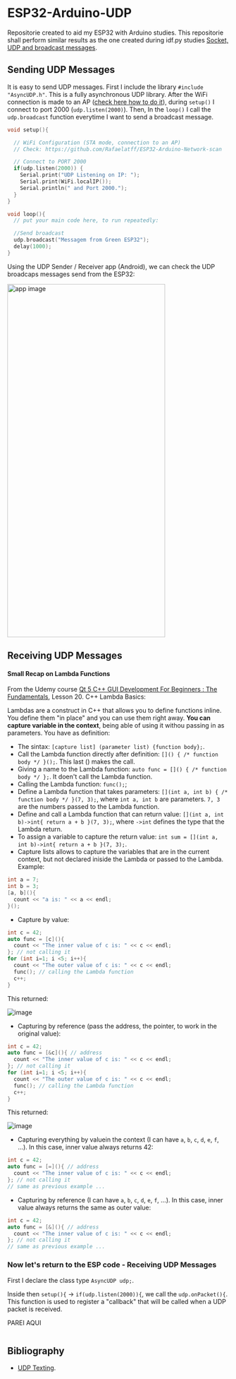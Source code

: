# ESP32-Arduino-UDP
Repositorie created to aid my ESP32 with Arduino studies. This repositorie shall perform similar results as the one created during idf.py studies [Socket, UDP and broadcast messages](https://github.com/Rafaelatff/ESP32-STA-UDP-Socket).

## Sending UDP Messages

It is easy to send UDP messages. First I include the library `#include "AsyncUDP.h"`. This is a fully asynchronous UDP library. After the WiFi connection is made to an AP ([check here how to do it](https://github.com/Rafaelatff/ESP32-Arduino-Network-scan)), during `setup()` I connect to port 2000 (`udp.listen(2000)`). Then, In the `loop()` I call the `udp.broadcast` function everytime I want to send a broadcast message.

```cpp
void setup(){

  // WiFi Configuration (STA mode, connection to an AP)
  // Check: https://github.com/Rafaelatff/ESP32-Arduino-Network-scan

  // Connect to PORT 2000
  if(udp.listen(2000)) {
    Serial.print("UDP Listening on IP: ");
    Serial.print(WiFi.localIP());
    Serial.println(" and Port 2000.");
  }
}

void loop(){
  // put your main code here, to run repeatedly:

  //Send broadcast
  udp.broadcast("Messagem from Green ESP32");
  delay(1000);
}
```

Using the UDP Sender / Receiver app (Android), we can check the UDP broadcaps messages send from the ESP32:

<img src="https://github.com/Rafaelatff/ESP32-Arduino-UDP/assets/58916022/0abd6dfa-2613-4824-b55f-ca7d6394d061" alt="app image" width="358" height="800">

## Receiving UDP Messages

#### Small Recap on Lambda Functions

From the Udemy course [Qt 5 C++ GUI Development For Beginners : The Fundamentals](https://www.udemy.com/course/qt-c-gui-tutorial-for-complete-beginners/), Lesson 20. C++ Lambda Basics: 

Lambdas are a construct in C++ that allows you to define functions inline. You define them "in place" and you can use them right away. **You can capture variable in the context**, being able of using it withou passing in as parameters. You have as definition:

* The sintax: `[capture list] (parameter list) {function body};`.
* Call the Lambda function directly after definition: `[]() { /* function body */ }();`. This last () makes the call.
* Giving a name to the Lambda function:  `auto func = []() { /* function body */ };`. It doen't call the Lambda function.
* Calling the Lambda function: `func();`;
* Define a Lambda function that takes parameters:  `[](int a, int b) { /* function body */ }(7, 3);`, where `int a, int b` are parameters. `7, 3` are the numbers passed to the Lambda function.
* Define and call a Lambda function that can return value: `[](int a, int b)->int{ return a + b }(7, 3);`, where `->int` defines the type that the Lambda return.
* To assign a variable to capture the return value: `int sum = [](int a, int b)->int{ return a + b }(7, 3);`.
* Capture lists allows to capture the variables that are in the current context, but not declared iniside the Lambda or passed to the Lambda. Example:
```cpp
int a = 7;
int b = 3;
[a, b](){
  count << "a is: " << a << endl;
}();
```
* Capture by value:
```cpp
int c = 42;
auto func = [c](){
  count << "The inner value of c is: " << c << endl;
}; // not calling it
for (int i=1; i <5; i++){
  count << "The outer value of c is: " << c << endl;
  func(); // calling the Lambda function
  c++;
}
```
This returned: 

![image](https://github.com/Rafaelatff/ESP32-Arduino-UDP/assets/58916022/75762bbd-2445-4565-a214-56e7bc7193f5)

* Capturing by reference (pass the address, the pointer, to work in the original value): 
```cpp
int c = 42;
auto func = [&c](){ // address
  count << "The inner value of c is: " << c << endl;
}; // not calling it
for (int i=1; i <5; i++){
  count << "The outer value of c is: " << c << endl;
  func(); // calling the Lambda function
  c++;
}
```
This returned:

![image](https://github.com/Rafaelatff/ESP32-Arduino-UDP/assets/58916022/cf42c93c-b947-457f-8c20-dd3c114cad5d)

* Capturing everything by valuein the context (I can have `a`, `b`, `c`, `d`, `e`, `f`, ...). In this case, inner value always returns 42:

```cpp
int c = 42;
auto func = [=](){ // address
  count << "The inner value of c is: " << c << endl;
}; // not calling it
// same as previous example ...
```

* Capturing by reference (I can have `a`, `b`, `c`, `d`, `e`, `f`, ...). In this case, inner value always returns the same as outer value:

```cpp
int c = 42;
auto func = [&](){ // address
  count << "The inner value of c is: " << c << endl;
}; // not calling it
// same as previous example ...
```

### Now let's return to the ESP code -  Receiving UDP Messages

First I declare the class type `AsyncUDP udp;`. 



Inside then `setup(){` -> `if(udp.listen(2000)){`, we call the `udp.onPacket(){`. 
This function is used to register a "callback" that will be called when a UDP packet is received.

PAREI AQUI

```cpp

```


## Bibliography

* [UDP Texting](https://community.appinventor.mit.edu/t/esp32-with-udp-send-receive-text-chat-mobile-mobile-udp-testing-extension-udp-by-ullis-ulrich-bien/72664/2).
